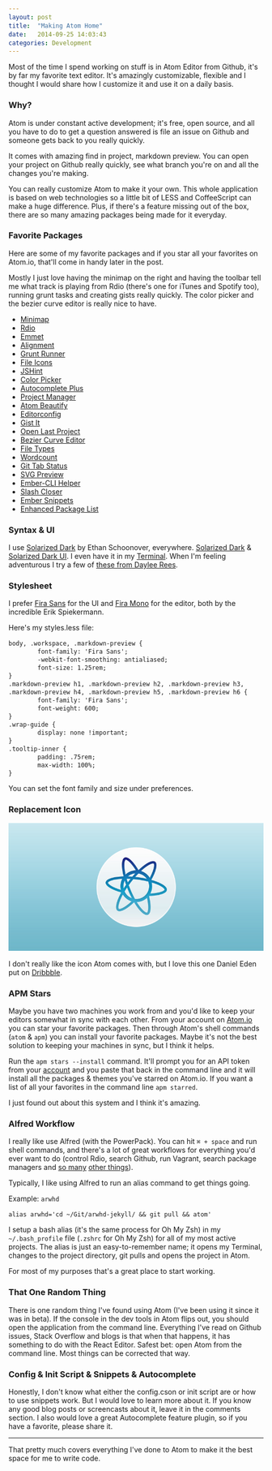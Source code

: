 ```yaml
---
layout: post
title:  "Making Atom Home"
date:   2014-09-25 14:03:43
categories: Development
---
```

Most of the time I spend working on stuff is in Atom Editor from Github, it's by far my favorite text editor. It's amazingly customizable, flexible and I thought I would share how I customize it and use it on a daily basis.

### Why?
Atom is under constant active development; it's free, open source, and all you have to do to get a question answered is file an issue on Github and someone gets back to you really quickly.

It comes with amazing find in project, markdown preview. You can open your project on Github really quickly, see what branch you're on and all the changes you're making.

You can really customize Atom to make it your own. This whole application is based on web technologies so a little bit of LESS and CoffeeScript can make a huge difference.  Plus, if there's a feature missing out of the box, there are so many amazing packages being made for it everyday.

### Favorite Packages

Here are some of my favorite packages and if you star all your favorites on Atom.io, that'll come in handy later in the post.

Mostly I just love having the minimap on the right and having the toolbar tell me what track is playing from Rdio (there's one for iTunes and Spotify too), running grunt tasks and creating gists really quickly. The color picker and the bezier curve editor is really nice to have.

- [Minimap](https://atom.io/packages/minimap)
- [Rdio](https://atom.io/packages/rdio)
- [Emmet](https://atom.io/packages/emmet)
- [Alignment](https://atom.io/packages/)
- [Grunt Runner](https://atom.io/packages/grunt-runner)
- [File Icons](https://atom.io/packages/file-icons)
- [JSHint](https://atom.io/packages/jshint)
- [Color Picker](https://atom.io/packages/color-picker)
- [Autocomplete Plus](https://atom.io/packages/autocomplete-plus)
- [Project Manager](https://atom.io/packages/project-manager)
- [Atom Beautify](https://atom.io/packages/atom-beautify)
- [Editorconfig](https://atom.io/packages/editorconfig)
- [Gist It](https://atom.io/packages/gist-it)
- [Open Last Project](https://atom.io/packages/open-last-project)
- [Bezier Curve Editor](https://atom.io/packages/bezier-curve-editor)
- [File Types](https://atom.io/packages/bezier-curve-editor)
- [Wordcount](https://atom.io/packages/wordcount)
- [Git Tab Status](https://atom.io/packages/git-tab-status)
- [SVG Preview](https://atom.io/packages/svg-preview)
- [Ember-CLI Helper](https://atom.io/packages/ember-cli-helper)
- [Slash Closer](https://atom.io/packages/slash-closer)
- [Ember Snippets](https://atom.io/packages/ember-snippets)
- [Enhanced Package List](https://atom.io/packages/enhanced-package-list)

### Syntax & UI

I use [Solarized Dark](http://ethanschoonover.com/solarized) by Ethan Schoonover, everywhere. [Solarized Dark](https://atom.io/themes/solarized-dark-syntax) & [Solarized Dark UI](https://atom.io/themes/solarized-dark-ui). I even have it in my [Terminal](https://github.com/altercation/solarized/tree/master/iterm2-colors-solarized). When I'm feeling adventurous I try a few of [these from Daylee Rees](http://daylerees.github.io/).

### Stylesheet

I prefer [Fira Sans](http://mozilla.github.io/Fira/) for the UI and [Fira Mono](http://mozilla.github.io/Fira/) for the editor, both by the incredible Erik Spiekermann.

Here's my styles.less file:

<pre><code class="language-css">body, .workspace, .markdown-preview {
		font-family: 'Fira Sans';
		-webkit-font-smoothing: antialiased;
		font-size: 1.25rem;
}
.markdown-preview h1, .markdown-preview h2, .markdown-preview h3, .markdown-preview h4, .markdown-preview h5, .markdown-preview h6 {
		font-family: 'Fira Sans';
		font-weight: 600;
}
.wrap-guide {
		display: none !important;
}
.tooltip-inner {
		padding: .75rem;
		max-width: 100%;
}</code></pre>

You can set the font family and size under preferences.


### Replacement Icon

![](/img/atom.jpg)

I don't really like the icon Atom comes with, but I love this one Daniel Eden put on [Dribbble](http://drbl.in/kncC).

### APM Stars
Maybe you have two machines you work from and you'd like to keep your editors somewhat in sync with each other. From your account on [Atom.io](https://atom.io/) you can star your favorite packages. Then through Atom's shell commands (`atom` & `apm`) you can install your favorite packages. Maybe it's not the best solution to keeping your machines in sync, but I think it helps.

Run the `apm stars --install` command. It'll prompt you for an API token from your [account](https://atom.io/account) and you paste that back in the command line and it will install all the packages & themes you've starred on Atom.io. If you want a list of all your favorites in the command line `apm starred`.

I just found out about this system and I think it's amazing.

### Alfred Workflow

I really like use Alfred (with the PowerPack). You can hit `⌘ + space` and run shell commands, and there's a lot of great workflows for everything you'd ever want to do (control Rdio, search Github, run Vagrant, search package managers and [so many](https://github.com/franzheidl/alfred-workflows) [other things](https://github.com/zenorocha/alfred-workflows)).

Typically, I like using Alfred to run an alias command to get things going.

Example:
`arwhd`

```
alias arwhd='cd ~/Git/arwhd-jekyll/ && git pull && atom'
```

I setup a bash alias (it's the same process for Oh My Zsh) in my `~/.bash_profile` file (`.zshrc` for Oh My Zsh) for all of my most active projects. The alias is just an easy-to-remember name; it opens my Terminal, changes to the project directory, git pulls and opens the project in Atom.

For most of my purposes that's a great place to start working.

### That One Random Thing

There is one random thing I've found using Atom (I've been using it since it was in beta). If the console in the dev tools in Atom flips out, you should open the application from the command line. Everything I've read on Github issues, Stack Overflow and blogs is that when that happens, it has something to do with the React Editor. Safest bet: open Atom from the command line. Most things can be corrected that way.

### Config &amp; Init Script &amp; Snippets &amp; Autocomplete

Honestly, I don't know what either the config.cson or init script are or how to use snippets work. But I would love to learn more about it. If you know any good blog posts or screencasts about it, leave it in the comments section. I also would love a great Autocomplete feature plugin, so if you have a favorite, please share it.

---

That pretty much covers everything I've done to Atom to make it the best space for me to write code.
